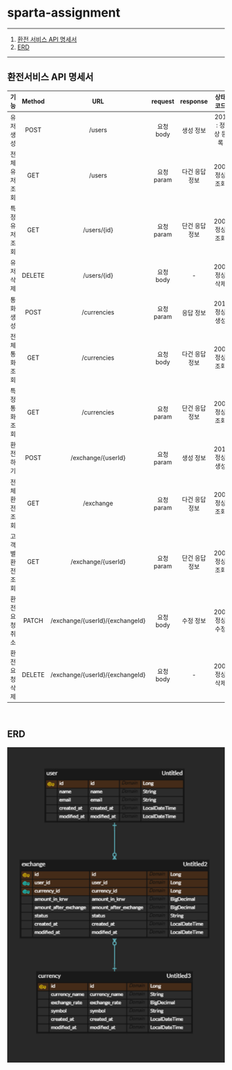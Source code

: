 # sparta-assignment

---
1. [환전 서비스 API 명세서](#환전서비스-API-명세서)
2. [ERD](#ERD)
---

## 환전서비스 API 명세서

|    기능     | Method |               URL               | request  | response |    상태코드     |
|:---------:|:------:|:-------------------------------:|:--------:|:--------:|:-----------:|
|   유저 생성   |  POST  |             /users              | 요청 body  |  생성 정보   | 201 : 정상 등록 |
| 전체 유저 조회  |  GET   |             /users              | 요청 param | 다건 응답 정보 | 200: 정상 조회  |
| 특정 유저 조회  |  GET   |           /users/{id}           | 요청 param | 단건 응답 정보 |  200: 정상조회  |
|   유저 삭제   | DELETE |           /users/{id}           | 요청 body  |    -     | 200: 정상 삭제  |
|   통화 생성   |  POST  |           /currencies           | 요청 param |  응답 정보   | 201: 정상 생성  |
| 전체 통화 조회  |  GET   |           /currencies           | 요청 body  | 다건 응답 정보 | 200: 정상 조회  |
| 특정 통화 조회  |  GET   |           /currencies           | 요청 param  | 단건 응답 정보 | 200: 정상 조회  |
|   환전하기    |  POST  |       /exchange/{userId}        | 요청 param  |    생성 정보     | 201: 정상 생성  |
| 전체 환전 조회  |  GET   |             /exchange           | 요청 param  | 다건 응답 정보 | 200: 정상 조회  |
| 고객별 환전 조회 |  GET   |       /exchange/{userId}        | 요청 param  | 단건 응답 정보 | 200: 정상 조회  |
| 환전 요청 취소  | PATCH  | /exchange/{userId}/{exchangeId} | 요청 body  |  수정 정보   | 200: 정상 수정  |
| 환전 요청 삭제  | DELETE | /exchange/{userId}/{exchangeId} | 요청 body  |    -     | 200: 정상 삭제  |

<br/>

## ERD
![img.png](ERD.png)
